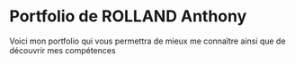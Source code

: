 # Portfolio de ROLLAND Anthony

Voici mon portfolio qui vous permettra de mieux me connaître ainsi que de découvrir mes compétences